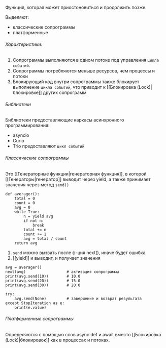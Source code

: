 
Функция, которая может приостоновиться и продолжить позже.

Выделяют:
- классические сопрограммы
- платформенные

###### Характеристики:
1) Сопрограммы выполняются в одном потоке под управления `цикла событий`.
2) Сопрограммы потребляются меньше ресурсов, чем процессы и потоки
3) Блокирующий код внутри сопрограммы также блокирует выполнение `цикла событий`, что приводит к [[Блокировка (Lock)|блокировке]] других сопрограмм

###### Библиотеки
Библиотеки предоставляющие каркасы асинхронного программирования:
- asyncio
- Curio
- Trio
предоставляют `цикл событий`


###### Классические сопрограммы
Это [[Генераторные функции|генераторная функция]], в которой [[Генераторы|генератор]] выводит через yield, а также принимает значения через метод `send()`


```
def averager():  
    total = 0  
    count = 0  
    avg = 0  
    while True:  
        n = yield avg  
        if not n:  
            break  
        total += n  
        count += 1  
        avg = total / count  
    return avg
```

1) `send` можно вызвать после ф-ция next(), иначе будет ошибка
2) [[yield]] и выводит, и получает значения

```
avg = averager()  
next(avg)                  # активация сопрограммы  
print(avg.send(10))        # 10.0  
print(avg.send(20))        # 15.0  
print(avg.send(30))        # 20.0  
  
try:  
    avg.send(None)         # завершение и возврат результата  
except StopIteration as e:  
    print(e.value)
```


###### Платформенные сопрограммы
Определяются с помощью слов async def и await вместо [[Блокировка (Lock)|блокировок]] как в процессах и потоках.
